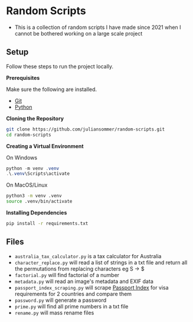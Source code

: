 # Random Scripts

- This is a collection of random scripts I have made since 2021 when I cannot be bothered working on a large scale project

## Setup

Follow these steps to run the project locally.

**Prerequisites**

Make sure the following are installed.

- [Git](https://git-scm.com)
- [Python](https://www.python.org)

**Cloning the Repository**

```bash
git clone https://github.com/juliansommer/random-scripts.git
cd random-scripts
```

**Creating a Virtual Environment**

On Windows
```powershell
python -m venv .venv
.\.venv\Scripts\activate
```

On MacOS/Linux
```bash
python3 -m venv .venv
source .venv/bin/activate
```

**Installing Dependencies**

```bash
pip install -r requirements.txt
```

## Files

- `australia_tax_calculator.py` is a tax calculator for Australia
- `character_replace.py` will read a list of strings in a txt file and return all the permutations from replacing characters eg S -> $
- `factorial.py` will find factorial of a number
- `metadata.py` will read an image's metadata and EXIF data
- `passport_index_scraping.py` will scrape [Passport Index](https://www.passportindex.org/) for visa requirements for 2 countries and compare them
- `password.py` will generate a password
- `prime.py` will find all prime numbers in a txt file
- `rename.py` will mass rename files
